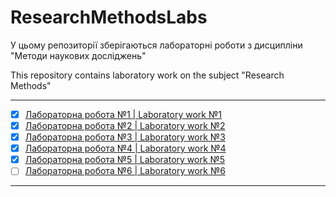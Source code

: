 # ResearchMethodsLabs
У цьому репозиторії зберігаються лабораторні роботи з дисципліни "Методи наукових досліджень"

This repository contains laboratory work on the subject "Research Methods"

--------------------------------------------------------------------------
- [x] [Лабораторна робота №1 | Laboratory work №1](https://drive.google.com/drive/folders/1ftx_LHdRuFX5lAx0HrQt__LPY-rgSoHP?usp=sharing)
- [x] [Лабораторна робота №2 | Laboratory work №2](https://drive.google.com/drive/folders/1J8ogHZmaLfbG9mm66iVRoFY-711WHDX5?usp=sharing)
- [x] [Лабораторна робота №3 | Laboratory work №3](https://drive.google.com/drive/folders/1SnQ0c2isRBpNcHSCZmIlt-ZI_wA_MRar?usp=sharing)
- [x] [Лабораторна робота №4 | Laboratory work №4](https://drive.google.com/drive/folders/1tkRFJCrUellKnZ4jyvnCBO9eVBYRMPB2?usp=sharing)
- [x] [Лабораторна робота №5 | Laboratory work №5](https://drive.google.com/drive/folders/13AwlLGxv5h6iy5KtcDCy9QZ7xjyARXuT?usp=sharing)
- [ ] [Лабораторна робота №6 | Laboratory work №6](https://drive.google.com/drive/folders/1VVEtN9xrrbaLQSVAVRfvkkWpDYclIxfW?usp=sharing)
--------------------------------------------------------------------------

